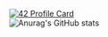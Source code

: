 [![42 Profile Card](https://1337-readme.vercel.app/api/profile?cursus=42&dark=true&email=hide&login=ael-asri)](https://github.com/mohouyizme/1337-readme)\
![Anurag's GitHub stats](https://github-readme-stats.vercel.app/api?username=anuraghazra&theme=chartreuse-dark&show_icons=true)



